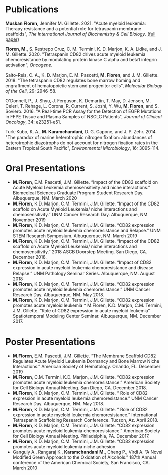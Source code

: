# Publications

**Muskan Floren**, Jennifer M. Gillette. 2021. "Acute myeloid leukemia: Therapy resistance and a potential role for tetraspanin membrane scaffolds", *The International Journal of Biochemistry & Cell Biology*. [(full paper)](https://www.sciencedirect.com/science/article/pii/S1357272521001072)

**Floren, M.**, S. Restrepo Cruz, C. M. Termini, K. D. Marjon, K. A. Lidke, and J. M. Gillette. 2020. "Tetraspanin CD82 drives acute myeloid leukemia chemoresistance by modulating protein kinase C alpha and beta1 integrin activation", *Oncogene*.

Saito-Reis, C. A., K. D. Marjon, E. M. Pascetti, **M. Floren**, and J. M. Gillette. 2018. "The tetraspanin CD82 regulates bone marrow homing and engraftment of hematopoietic stem and progenitor cells", *Molecular Biology of the Cell*, 29: 2946-58.

O'Donnell, P., J. Shyu, J. Ferguson, K. Demartin, T. May, D. Jensen, M. Celeri, T. Rehage, L. Corona, R. Current, S. Joshi, Y. Wu, **M. Floren**, and S. Soviero. 2016. "A Real-time PCR Assay for the Detection of EGFR Mutations in FFPE Tissue and Plasma Samples of NSCLC Patients", *Journal of Clinical Oncology*, 34: e23251-e51.

Turk-Kubo, K. A., **M. Karamchandani**, D. G. Capone, and J. P. Zehr. 2014. "The paradox of marine heterotrophic nitrogen fixation: abundances of heterotrophic diazotrophs do not account for nitrogen fixation rates in the Eastern Tropical South Pacific", *Environmental Microbiology*, 16: 3095-114.

# Oral Presentations
* **M.Floren**, E.M. Pascetti, J.M. Gillette. “Impact of the CD82 scaffold on Acute Myeloid Leukemia chemosensitivity and niche interactions.” Biomedical Sciences Graduate Program Student Research Day. Albuquerque, NM. March 2020
* **M.Floren**, K.D. Marjon, C.M. Termini, J.M. Gillette. “Impact of the CD82 scaffold on Acute Myeloid Leukemia/ niche interactions and chemosensitivity.” UNM Cancer Research Day. Albuquerque, NM. November 2019
* **M.Floren**, K.D. Marjon, C.M. Termini, J.M. Gillette. “CD82 expression promotes acute myeloid leukemia chemoresistance and Relapse.” UNM STEM Research Symposium. Albuquerque, NM. March 2019
* **M.Floren**, K.D. Marjon, C.M. Termini, J.M. Gillette. “Impact of the CD82 scaffold on Acute Myeloid Leukemia/ niche interactions and chemosensitivity.” 2018 ASCB Doorstep Meeting. San Diego, CA. December 2018.
* **M.Floren**, K.D. Marjon, C.M. Termini, J.M. Gillette. “Impact of CD82 expression in acute myeloid leukemia chemoresistance and disease Relapse.” UNM Pathology Seminar Series. Albuquerque, NM. August 2018
* **M.Floren**, K.D. Marjon, C.M. Termini, J.M. Gillette. “CD82 expression promotes acute myeloid leukemia chemoresistance.” UNM Cancer Research Day. Albuquerque, NM. May 2018. 
* **M.Floren**, K.D. Marjon, C.M. Termini, J.M. Gillette. “CD82 expression promotes acute myeloid leukemia * M.Floren, K.D. Marjon, C.M. Termini, J.M. Gillette. “Role of CD82 expression in acute myeloid leukemia” Spatiotemporal Modeling Center Seminar. Albuquerque, NM. December 2017. 

# Poster Presentations

* **M.Floren**, E.M. Pascetti, J.M. Gillette. “The Membrane Scaffold CD82 Regulates Acute Myeloid Leukemia Dormancy and Bone Marrow Niche Interactions.” American Society of Hematology. Orlando, FL. December 2019
* **M.Floren**, C.M. Termini, K.D. Marjon, J.M. Gillette. “CD82 expression promotes acute myeloid leukemia chemoresistance.” American Society for Cell Biology Annual Meeting. San Diego, CA. December 2018.
* **M.Floren**, K.D. Marjon, C.M. Termini, J.M. Gillette. “ Role of CD82 expression in acute myeloid leukemia chemoresistance.” UNM Cancer Research Day.  Albuquerque, NM. May 2018. 
* **M.Floren**, K.D. Marjon, C.M. Termini, J.M. Gillette. “ Role of CD82 expression in acute myeloid leukemia chemoresistance.” International Tetraspanin Scaffolding Research Conference. Tucson, Az. April 2018. 
* **M.Floren**, K.D. Marjon, C.M. Termini, J.M. Gillette. “CD82 expression promotes acute myeloid leukemia chemoresistance.” American Society for Cell Biology Annual Meeting. Philadelphia, PA. December 2017. 
* **M.Floren**, K.D. Marjon, C.M. Termini, J.M. Gillette. “CD82 expression promotes acute myeloid leukemia niche adhesion 
* Ganguly A., Rangaraj K., **Karamchandani M.**, Cheng P., Virdi A. “A Novel Modified Green Approach to the Oxidation of Alcohols.” 187th Annual conference of the American Chemical Society, San Francisco, CA. March 2010
